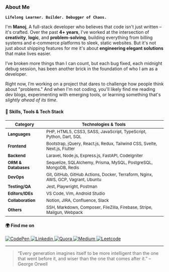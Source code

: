 ### About Me

**`Lifelong Learner. Builder. Debugger of Chaos.`**

I'm **Manoj**, A full-stack developer who believes that code isn't just written – it's crafted. Over the past **4+ years**, I've worked at the intersection of **creativity**, **logic**, and **problem-solving**, building everything from billing systems and e-commerce platforms to sleek, static websites. But it's not just about shipping features for me it's about **engineering elegant solutions** that make lives easier.

I’ve broken more things than I can count, but each bug fixed, each midnight debug session, has been another brick in the foundation of who I am as a developer.

Right now, I’m working on a project that dares to challenge how people think about "problems." And when I'm not coding, you'll likely find me reading dev blogs, experimenting with emerging tools, or learning something that's *slightly ahead of its time*.

#### 🧠 Skills, Tools & Tech Stack

| <sub> **Category** </sub>        | <sub> **Technologies & Tools** </sub>                                                                                  |
|-----------------------------|-----------------------------------------------------------------------------------------------------------|
| <sub> **Languages** </sub>       | <sub> PHP, HTML5, CSS3, SASS, JavaScript, TypeScript, Python, Dart, SQL </sub>                                         |
| <sub> **Frontend** </sub>        | <sub> Bootstrap, jQuery, React.js, Redux, Tailwind CSS, Svelte, Next.js, Flutter </sub>                                |
| <sub> **Backend** </sub>         | <sub> Laravel, Node.js, Express.js, FastAPI, CodeIgniter </sub>                                                        |
| <sub> **ORM & Databases** </sub> | <sub> Sequelize, SQLAlchemy, Prisma, MySQL, PostgreSQL, MongoDB, Redis </sub>                                          |
| <sub> **DevOps** </sub>          | <sub> Git, GitHub, GitHub Actions, Docker, Terraform, Nginx, AWS, GCP, Vagrant, Ubuntu </sub>                          |
| <sub> **Testing/QA** </sub>      | <sub> Jest, Playwright, Postman </sub>                                                                                 |
| <sub> **Editors/IDEs** </sub>    | <sub> VS Code, Vim, Android Studio </sub>                                                                              |
| <sub> **Collaboration** </sub>   | <sub> Notion, JIRA, Confluence, Slack </sub>                                                                           |
| <sub> **Others** </sub>          | <sub> SSH, Markdown, Composer, FileZilla, Firebase, Stripe, Mailgun, Webpack </sub>                                    |

#### 🌍 Find me on

<p>
    <a href="https://codepen.io/manoj-m-01/"  target="_blank">
        <img alt="CodePen" src="https://img.shields.io/badge/CodePen%20-000.svg?&style=for-the-badge&logo=codepen&logoColor=white" />
    </a>
    <a href="https://www.linkedin.com/in/manoj-m-01/" target="_blank">
        <img alt="Linkedin" src="https://img.shields.io/badge/LinkedIn%20-%230077B5.svg?&style=for-the-badge&logo=LinkedIn&logoColor=white" />
    </a>
    <a href="https://www.quora.com/profile/Manoj-M-507"  target="_blank">
        <img alt="Quora" src="https://img.shields.io/badge/Quora%20-DC0D15.svg?&style=for-the-badge&logo=quora&logoColor=white" />
    </a>
    <a href="https://medium.com/@manoj-m/" target="_blank">
        <img alt="Medium" src="https://img.shields.io/badge/Medium%20-%23000000.svg?&style=for-the-badge&logo=Medium&logoColor=white" />
    </a>
    <a href="https://stackoverflow.com/users/15142613/manoj-m?tab=profile" target="_blank">
        <img alt="Leetcode" src="https://img.shields.io/badge/Stack%20Overflow-F58025?style=for-the-badge&logo=Stack%20Overflow&logoColor=white" />
    </a>
</p>

---

> “Every generation imagines itself to be more intelligent than the one that went before it, and wiser than the one that comes after it.” – George Orwell
